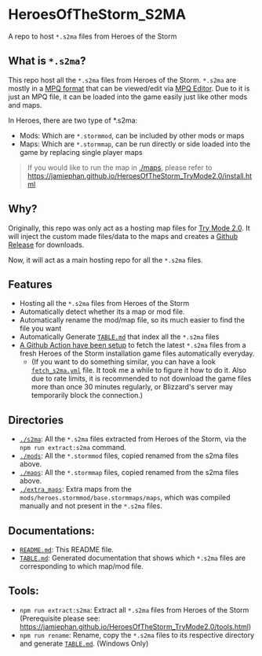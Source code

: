 # HeroesOfTheStorm_S2MA
A repo to host `*.s2ma` files from Heroes of the Storm

## What is `*.s2ma`?
This repo host all the `*.s2ma` files from Heroes of the Storm. `*.s2ma` are mostly in a [MPQ format](http://www.zezula.net/en/mpq/mpqformat.html) that can be viewed/edit via [MPQ Editor](http://www.zezula.net/en/mpq/download.html). Due to it is just an MPQ file, it can be loaded into the game easily just like other mods and maps.

In Heroes, there are two type of *.s2ma: 

 - Mods: Which are `*.stormmod`, can be included by other mods or maps
 - Maps: Which are `*.stormmap`, can be run directly or side loaded into the game by replacing single player maps

> If you would like to run the map in [./maps](maps), please refer to https://jamiephan.github.io/HeroesOfTheStorm_TryMode2.0/install.html 

## Why?

Originally, this repo was only act as a hosting map files for [Try Mode 2.0](https://github.com/jamiephan/HeroesOfTheStorm_TryMode2.0). It will inject the custom made files/data to the maps and creates a [Github Release](https://github.com/jamiephan/HeroesOfTheStorm_TryMode2.0/releases) for downloads. 

Now, it will act as a main hosting repo for all the `*.s2ma` files.

## Features

- Hosting all the `*.s2ma` files from Heroes of the Storm
- Automatically detect whether its a map or mod file.
- Automatically rename the mod/map file, so its much easier to find the file you want
- Automatically Generate [`TABLE.md`](TABLE.md) that index all the `*.s2ma` files
- [A Github Action have been setup](https://github.com/jamiephan/HeroesOfTheStorm_S2MA/actions) to fetch the latest `*.s2ma` files from a fresh Heroes of the Storm installation game files automatically everyday.
  - (If you want to do something similar, you can have a look [`fetch_s2ma.yml`](https://github.com/jamiephan/HeroesOfTheStorm_S2MA/blob/main/.github/workflows/fetch_s2ma.yml) file. It took me a while to figure it how to do it. Also due to rate limits, it is recommended to not download the game files more than once 30 minutes regularly, or Blizzard's server may temporarily block the connection.)

## Directories

- [`./s2ma`](s2ma): All the `*.s2ma` files extracted from Heroes of the Storm, via the `npm run extract:s2ma` command.
- [`./mods`](mods): All the `*.stormmod` files, copied renamed from the s2ma files above.
- [`./maps`](maps): All the `*.stormmap` files, copied renamed from the s2ma files above.
- [`./extra_maps`](extra_maps): Extra maps from the `mods/heroes.stormmod/base.stormmaps/maps`, which was compiled manually and not present in the `*.s2ma` files.

## Documentations:

- [`README.md`](README.md): This README file.
- [`TABLE.md`](TABLE.md): Generated documentation that shows which `*.s2ma` files are corresponding to which map/mod file.

## Tools:

- `npm run extract:s2ma`: Extract all `*.s2ma` files from Heroes of the Storm (Prerequisite please see: https://jamiephan.github.io/HeroesOfTheStorm_TryMode2.0/tools.html)
- `npm run rename`: Rename, copy the `*.s2ma` files to its respective directory and generate [`TABLE.md`](TABLE.md). (Windows Only)


